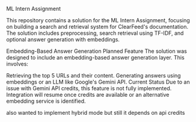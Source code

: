 ML Intern Assignment

This repository contains a solution for the ML Intern Assignment, focusing on building a search and retrieval system for ClearFeed's documentation. The solution includes preprocessing, search retrieval using TF-IDF, and optional answer generation with embeddings.

Embedding-Based Answer Generation
Planned Feature
The solution was designed to include an embedding-based answer generation layer. This involves:

Retrieving the top 5 URLs and their content.
Generating answers using embeddings or an LLM like Google's Gemini API.
Current Status
Due to an issue with Gemini API credits, this feature is not fully implemented. Integration will resume once credits are available or an alternative embedding service is identified.

also wanted to implement hybrid mode but still it depends on api credits
